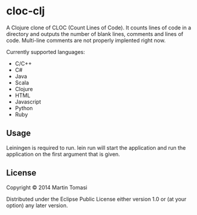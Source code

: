 # cloc-clj

A Clojure clone of CLOC (Count Lines of Code). It counts lines of code in a directory and outputs
the number of blank lines, comments and lines of code. Multi-line comments are not properly
implented right now.

Currently supported languages:

* C/C++
* C#
* Java
* Scala
* Clojure
* HTML
* Javascript
* Python
* Ruby

## Usage

Leiningen is required to run. lein run will start the application and run the application on the
first argument that is given.

## License

Copyright © 2014 Martin Tomasi

Distributed under the Eclipse Public License either version 1.0 or (at
your option) any later version.
